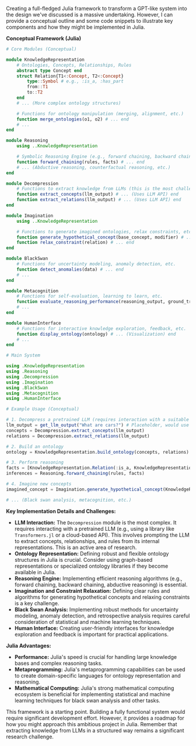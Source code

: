 Creating a full-fledged Julia framework to transform a GPT-like system into the design we've discussed is a massive undertaking. However, I can provide a conceptual outline and some code snippets to illustrate key components and how they might be implemented in Julia.

**Conceptual Framework (Julia)**

```julia
# Core Modules (Conceptual)

module KnowledgeRepresentation
    # Ontologies, Concepts, Relationships, Rules
    abstract type Concept end
    struct Relation{T1<:Concept, T2<:Concept}
        type::Symbol # e.g., :is_a, :has_part
        from::T1
        to::T2
    end
    # ... (More complex ontology structures)

    # Functions for ontology manipulation (merging, alignment, etc.)
    function merge_ontologies(o1, o2) # ... end
    # ...
end

module Reasoning
    using ..KnowledgeRepresentation

    # Symbolic Reasoning Engine (e.g., forward chaining, backward chaining)
    function forward_chaining(rules, facts) # ... end
    # ... (Abductive reasoning, counterfactual reasoning, etc.)
end

module Decompression
    # Functions to extract knowledge from LLMs (this is the most challenging part, requires interaction with a trained LLM)
    function extract_concepts(llm_output) # ... (Uses LLM API) end
    function extract_relations(llm_output) # ... (Uses LLM API) end
end

module Imagination
    using ..KnowledgeRepresentation

    # Functions to generate imagined ontologies, relax constraints, etc.
    function generate_hypothetical_concept(base_concept, modifier) # ... end
    function relax_constraint(relation) # ... end
end

module BlackSwan
    # Functions for uncertainty modeling, anomaly detection, etc.
    function detect_anomalies(data) # ... end
    # ...
end

module Metacognition
    # Functions for self-evaluation, learning to learn, etc.
    function evaluate_reasoning_performance(reasoning_output, ground_truth) # ... end
    # ...
end

module HumanInterface
    # Functions for interactive knowledge exploration, feedback, etc.
    function display_ontology(ontology) # ... (Visualization) end
    # ...
end

# Main System

using .KnowledgeRepresentation
using .Reasoning
using .Decompression
using .Imagination
using .BlackSwan
using .Metacognition
using .HumanInterface

# Example Usage (Conceptual)

# 1. Decompress a pretrained LLM (requires interaction with a suitable LLM API)
llm_output = get_llm_output("What are cars?") # Placeholder, would use an actual LLM API
concepts = Decompression.extract_concepts(llm_output)
relations = Decompression.extract_relations(llm_output)

# 2. Build an ontology
ontology = KnowledgeRepresentation.build_ontology(concepts, relations)

# 3. Perform reasoning
facts = [KnowledgeRepresentation.Relation(:is_a, KnowledgeRepresentation.Concept("Car"), KnowledgeRepresentation.Concept("Vehicle"))]
inferences = Reasoning.forward_chaining(rules, facts)

# 4. Imagine new concepts
imagined_concept = Imagination.generate_hypothetical_concept(KnowledgeRepresentation.Concept("Car"), "flying")

# ... (Black swan analysis, metacognition, etc.)
```

**Key Implementation Details and Challenges:**

*   **LLM Interaction:** The `Decompression` module is the most complex. It requires interacting with a pretrained LLM (e.g., using a library like `Transformers.jl` or a cloud-based API). This involves prompting the LLM to extract concepts, relationships, and rules from its internal representations. This is an active area of research.
*   **Ontology Representation:** Defining robust and flexible ontology structures in Julia is crucial. Consider using graph-based representations or specialized ontology libraries if they become available in Julia.
*   **Reasoning Engine:** Implementing efficient reasoning algorithms (e.g., forward chaining, backward chaining, abductive reasoning) is essential.
*   **Imagination and Constraint Relaxation:** Defining clear rules and algorithms for generating hypothetical concepts and relaxing constraints is a key challenge.
*   **Black Swan Analysis:** Implementing robust methods for uncertainty modeling, anomaly detection, and retrospective analysis requires careful consideration of statistical and machine learning techniques.
*   **Human Interface:** Creating user-friendly interfaces for knowledge exploration and feedback is important for practical applications.

**Julia Advantages:**

*   **Performance:** Julia's speed is crucial for handling large knowledge bases and complex reasoning tasks.
*   **Metaprogramming:** Julia's metaprogramming capabilities can be used to create domain-specific languages for ontology representation and reasoning.
*   **Mathematical Computing:** Julia's strong mathematical computing ecosystem is beneficial for implementing statistical and machine learning techniques for black swan analysis and other tasks.

This framework is a starting point. Building a fully functional system would require significant development effort. However, it provides a roadmap for how you might approach this ambitious project in Julia. Remember that extracting knowledge from LLMs in a structured way remains a significant research challenge.
